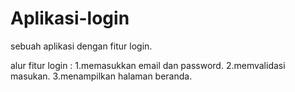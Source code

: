 # Aplikasi-login
sebuah aplikasi dengan fitur login.

alur fitur login :
1.memasukkan email dan password.
2.memvalidasi masukan.
3.menampilkan halaman beranda.
